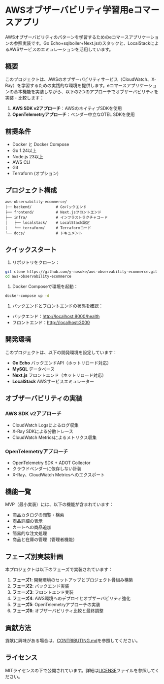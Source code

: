 # AWSオブザーバビリティ学習用eコマースアプリ

AWSオブザーバビリティのパターンを学習するためのeコマースアプリケーションの参照実装です。Go Echo+sqlboiler+Next.jsのスタックと、LocalStackによるAWSサービスのエミュレーションを活用しています。

## 概要

このプロジェクトは、AWSのオブザーバビリティサービス（CloudWatch、X-Ray）を学習するための実践的な環境を提供します。eコマースアプリケーションの基本機能を実装しながら、以下の2つのアプローチでオブザーバビリティを実装・比較します：

1. **AWS SDK v2アプローチ**：AWSのネイティブSDKを使用
2. **OpenTelemetryアプローチ**：ベンダー中立なOTEL SDKを使用

## 前提条件

- Docker と Docker Compose
- Go 1.24以上
- Node.js 23以上
- AWS CLI
- Git
- Terraform (オプション)

## プロジェクト構成

```text
aws-observability-ecommerce/
├── backend/           # Goバックエンド
├── frontend/          # Next.jsフロントエンド
├── infra/             # インフラストラクチャコード
│   ├── localstack/    # LocalStack設定
│   └── terraform/     # Terraformコード
└── docs/              # ドキュメント
```

## クイックスタート

1. リポジトリをクローン：

  ```bash
  git clone https://github.com/y-nosuke/aws-observability-ecommerce.git
  cd aws-observability-ecommerce
  ```

1. Docker Composeで環境を起動：

```bash
docker-compose up -d
```

1. バックエンドとフロントエンドの状態を確認：

- バックエンド：<http://localhost:8000/health>
- フロントエンド：<http://localhost:3000>

## 開発環境

このプロジェクトは、以下の開発環境を設定しています：

- **Go Echo** バックエンドAPI（ホットリロード対応）
- **MySQL** データベース
- **Next.js** フロントエンド（ホットリロード対応）
- **LocalStack** AWSサービスエミュレーター

## オブザーバビリティの実装

### AWS SDK v2アプローチ

- CloudWatch Logsによるログ収集
- X-Ray SDKによる分散トレース
- CloudWatch Metricsによるメトリクス収集

### OpenTelemetryアプローチ

- OpenTelemetry SDK + ADOT Collector
- クラウドベンダーに依存しない計装
- X-Ray、CloudWatch Metricsへのエクスポート

## 機能一覧

MVP（最小実装）には、以下の機能が含まれています：

- 商品カタログの閲覧・検索
- 商品詳細の表示
- カートへの商品追加
- 簡易的な注文処理
- 商品と在庫の管理（管理者機能）

## フェーズ別実装計画

本プロジェクトは以下のフェーズで実装されています：

1. **フェーズ1**: 開発環境のセットアップとプロジェクト骨組み構築
2. **フェーズ2**: バックエンド実装
3. **フェーズ3**: フロントエンド実装
4. **フェーズ4**: AWS環境へのデプロイとオブザーバビリティ強化
5. **フェーズ5**: OpenTelemetryアプローチの実装
6. **フェーズ6**: オブザーバビリティ比較と最終調整

## 貢献方法

貢献に興味がある場合は、[CONTRIBUTING.md](CONTRIBUTING.md)を参照してください。

## ライセンス

MITライセンスの下で公開されています。詳細は[LICENSE](LICENSE)ファイルを参照してください。
